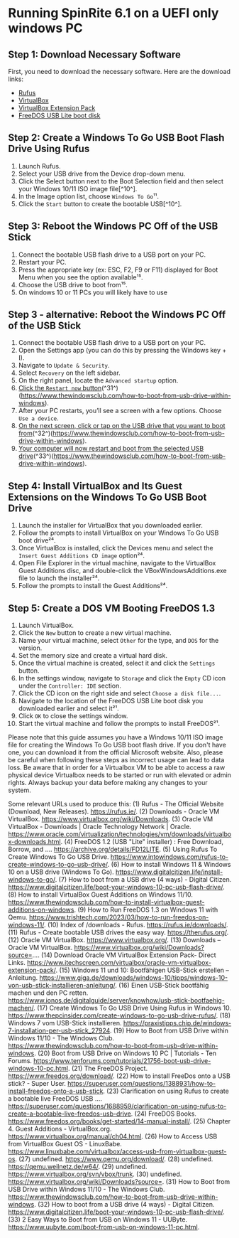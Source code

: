 # Running SpinRite 6.1 on a UEFI only windows PC

## Step 1: Download Necessary Software
First, you need to download the necessary software. Here are the download links:
- [Rufus](^1^)
- [VirtualBox](^4^)
- [VirtualBox Extension Pack](^6^)
- [FreeDOS USB Lite boot disk](^18^)

## Step 2: Create a Windows To Go USB Boot Flash Drive Using Rufus
1. Launch Rufus.
2. Select your USB drive from the Device drop-down menu.
3. Click the Select button next to the Boot Selection field and then select your Windows 10/11 ISO image file[^10^].
4. In the Image option list, choose `Windows To Go`¹¹.
5. Click the `Start` button to create the bootable USB[^10^].

## Step 3: Reboot the Windows PC Off of the USB Stick
1. Connect the bootable USB flash drive to a USB port on your PC.
2. Restart your PC.
3. Press the appropriate key (ex: ESC, F2, F9 or F11) displayed for Boot Menu when you see the option available¹⁵.
4. Choose the USB drive to boot from¹⁵.
5. On windows 10 or 11 PCs you will likely have to use

## Step 3 - alternative: Reboot the Windows PC Off of the USB Stick
1.  Connect the bootable USB flash drive to a USB port on your PC.
2.  Open the Settings app (you can do this by pressing the Windows key + I).
3.  Navigate to  `Update & Security`.
4.  Select  `Recovery`  on the left sidebar.
5.  On the right panel, locate the  `Advanced startup`  option.
6.  [Click the  `Restart now`  button](https://www.thewindowsclub.com/how-to-boot-from-usb-drive-within-windows)(^31^)(https://www.thewindowsclub.com/how-to-boot-from-usb-drive-within-windows).
7.  After your PC restarts, you’ll see a screen with a few options. Choose  `Use a device`.
8.  [On the next screen, click or tap on the USB drive that you want to boot from](https://www.thewindowsclub.com/how-to-boot-from-usb-drive-within-windows)(^32^)(https://www.thewindowsclub.com/how-to-boot-from-usb-drive-within-windows).
9.  [Your computer will now restart and boot from the selected USB drive](https://www.thewindowsclub.com/how-to-boot-from-usb-drive-within-windows)(^33^)(https://www.thewindowsclub.com/how-to-boot-from-usb-drive-within-windows).

## Step 4: Install VirtualBox and Its Guest Extensions on the Windows To Go USB Boot Drive
1. Launch the installer for VirtualBox that you downloaded earlier.
2. Follow the prompts to install VirtualBox on your Windows To Go USB boot drive²⁴.
3. Once VirtualBox is installed, click the Devices menu and select the `Insert Guest Additions CD image` option²⁴.
4. Open File Explorer in the virtual machine, navigate to the VirtualBox Guest Additions disc, and double-click the VBoxWindowsAdditions.exe file to launch the installer²⁴.
5. Follow the prompts to install the Guest Additions²⁴.

## Step 5: Create a DOS VM Booting FreeDOS 1.3
1. Launch VirtualBox.
2. Click the `New` button to create a new virtual machine.
3. Name your virtual machine, select `Other` for the type, and `DOS` for the version.
4. Set the memory size and create a virtual hard disk.
5. Once the virtual machine is created, select it and click the `Settings` button.
6. In the settings window, navigate to `Storage` and click the `Empty` CD icon under the `Controller: IDE` section.
7. Click the CD icon on the right side and select `Choose a disk file...`.
8. Navigate to the location of the FreeDOS USB Lite boot disk you downloaded earlier and select it²¹.
9. Click `OK` to close the settings window.
10. Start the virtual machine and follow the prompts to install FreeDOS²¹.

Please note that this guide assumes you have a Windows 10/11 ISO image file for creating the Windows To Go USB boot flash drive. If you don't have one, you can download it from the official Microsoft website. Also, please be careful when following these steps as incorrect usage can lead to data loss. Be aware that in order for a Virtualbox VM to be able to access a raw physical device Virtualbox needs to be started or run with elevated or admin rights. Always backup your data before making any changes to your system.

Some relevant URLs used to produce this:
(1) Rufus - The Official Website (Download, New Releases). https://rufus.ie/.
(2) Downloads - Oracle VM VirtualBox. https://www.virtualbox.org/wiki/Downloads.
(3) Oracle VM VirtualBox - Downloads | Oracle Technology Network | Oracle. https://www.oracle.com/virtualization/technologies/vm/downloads/virtualbox-downloads.html.
(4) FreeDOS 1.2 (USB "Lite" installer) : Free Download, Borrow, and .... https://archive.org/details/FD12LITE.
(5) Using Rufus To Create Windows To Go USB Drive. https://www.intowindows.com/rufus-to-create-windows-to-go-usb-drive/.
(6) How to install Windows 11 & Windows 10 on a USB drive (Windows To Go). https://www.digitalcitizen.life/install-windows-to-go/.
(7) How to boot from a USB drive (4 ways) - Digital Citizen. https://www.digitalcitizen.life/boot-your-windows-10-pc-usb-flash-drive/.
(8) How to install VirtualBox Guest Additions on Windows 11/10. https://www.thewindowsclub.com/how-to-install-virtualbox-guest-additions-on-windows.
(9) How to Run FreeDOS 1.3 on Windows 11 with Qemu. https://www.trishtech.com/2023/03/how-to-run-freedos-on-windows-11/.
(10) Index of /downloads - Rufus. https://rufus.ie/downloads/.
(11) Rufus - Create bootable USB drives the easy way. https://therufus.org/.
(12) Oracle VM VirtualBox. https://www.virtualbox.org/.
(13) Downloads – Oracle VM VirtualBox. https://www.virtualbox.org/wiki/Downloads?source=....
(14) Download Oracle VM VirtualBox Extension Pack- Direct Links. https://www.itechscreen.com/virtualbox/oracle-vm-virtualbox-extension-pack/.
(15) Windows 11 und 10: Bootfähigen USB-Stick erstellen – Anleitung. https://www.giga.de/downloads/windows-10/tipps/windows-10-von-usb-stick-installieren-anleitung/.
(16) Einen USB-Stick bootfähig machen und den PC retten. https://www.ionos.de/digitalguide/server/knowhow/usb-stick-bootfaehig-machen/.
(17) Create Windows To Go USB Drive Using Rufus in Windows 10. https://www.thepcinsider.com/create-windows-to-go-usb-drive-rufus/.
(18) Windows 7 vom USB-Stick installieren. https://praxistipps.chip.de/windows-7-installation-per-usb-stick_27924.
(19) How to Boot from USB Drive within Windows 11/10 - The Windows Club. https://www.thewindowsclub.com/how-to-boot-from-usb-drive-within-windows.
(20) Boot from USB Drive on Windows 10 PC | Tutorials - Ten Forums. https://www.tenforums.com/tutorials/21756-boot-usb-drive-windows-10-pc.html.
(21) The FreeDOS Project. https://www.freedos.org/download/.
(22) How to install FreeDos onto a USB stick? - Super User. https://superuser.com/questions/1388931/how-to-install-freedos-onto-a-usb-stick.
(23) Clarification on using Rufus to create a bootable live FreeDOS USB .... https://superuser.com/questions/1688959/clarification-on-using-rufus-to-create-a-bootable-live-freedos-usb-drive.
(24) FreeDOS Books. https://www.freedos.org/books/get-started/14-manual-install/.
(25) Chapter 4. Guest Additions - VirtualBox.org. https://www.virtualbox.org/manual/ch04.html.
(26) How to Access USB from VirtualBox Guest OS - LinuxBabe. https://www.linuxbabe.com/virtualbox/access-usb-from-virtualbox-guest-os.
(27) undefined. https://www.qemu.org/download/.
(28) undefined. https://qemu.weilnetz.de/w64/.
(29) undefined. https://www.virtualbox.org/svn/vbox/trunk.
(30) undefined. https://www.virtualbox.org/wiki/Downloads?source=.
(31) How to Boot from USB Drive within Windows 11/10 - The Windows Club. https://www.thewindowsclub.com/how-to-boot-from-usb-drive-within-windows.
(32) How to boot from a USB drive (4 ways) - Digital Citizen. https://www.digitalcitizen.life/boot-your-windows-10-pc-usb-flash-drive/.
(33) 2 Easy Ways to Boot from USB on Windows 11 - UUByte. https://www.uubyte.com/boot-from-usb-on-windows-11-pc.html.


